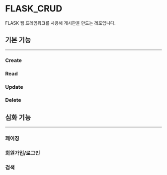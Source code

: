 # FLASK_CRUD
FLASK 웹 프레임워크를 사용해 게시판을 만드는 레포입니다.

## 기본 기능
- - - 
### Create
### Read
### Update
### Delete

## 심화 기능
- - - 
### 페이징
### 회원가입/로그인
### 검색